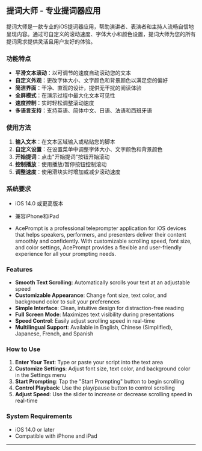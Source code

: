 ## 提词大师 - 专业提词器应用

提词大师是一款专业的iOS提词器应用，帮助演讲者、表演者和主持人流畅自信地呈现内容。通过可自定义的滚动速度、字体大小和颜色设置，提词大师为您的所有提词需求提供灵活且用户友好的体验。

### 功能特点

- **平滑文本滚动**：以可调节的速度自动滚动您的文本
- **自定义外观**：更改字体大小、文字颜色和背景颜色以满足您的偏好
- **简洁界面**：干净、直观的设计，提供无干扰的阅读体验
- **全屏模式**：在演示过程中最大化文本可见性
- **速度控制**：实时轻松调整滚动速度
- **多语言支持**：支持英语、简体中文、日语、法语和西班牙语

### 使用方法

1. **输入文本**：在文本区域输入或粘贴您的脚本
2. **自定义设置**：在设置菜单中调整字体大小、文字颜色和背景颜色
3. **开始提词**：点击"开始提词"按钮开始滚动
4. **控制播放**：使用播放/暂停按钮控制滚动
5. **调整速度**：使用滑块实时增加或减少滚动速度

### 系统要求

- iOS 14.0 或更高版本
- 兼容iPhone和iPad

- AcePrompt is a professional teleprompter application for iOS devices that helps speakers, performers, and presenters deliver their content smoothly and confidently. With customizable scrolling speed, font size, and color settings, AcePrompt provides a flexible and user-friendly experience for all your prompting needs.

### Features

- **Smooth Text Scrolling**: Automatically scrolls your text at an adjustable speed
- **Customizable Appearance**: Change font size, text color, and background color to suit your preferences
- **Simple Interface**: Clean, intuitive design for distraction-free reading
- **Full Screen Mode**: Maximizes text visibility during presentations
- **Speed Control**: Easily adjust scrolling speed in real-time
- **Multilingual Support**: Available in English, Chinese (Simplified), Japanese, French, and Spanish

### How to Use

1. **Enter Your Text**: Type or paste your script into the text area
2. **Customize Settings**: Adjust font size, text color, and background color in the Settings menu
3. **Start Prompting**: Tap the "Start Prompting" button to begin scrolling
4. **Control Playback**: Use the play/pause button to control scrolling
5. **Adjust Speed**: Use the slider to increase or decrease scrolling speed in real-time

### System Requirements

- iOS 14.0 or later
- Compatible with iPhone and iPad

---

